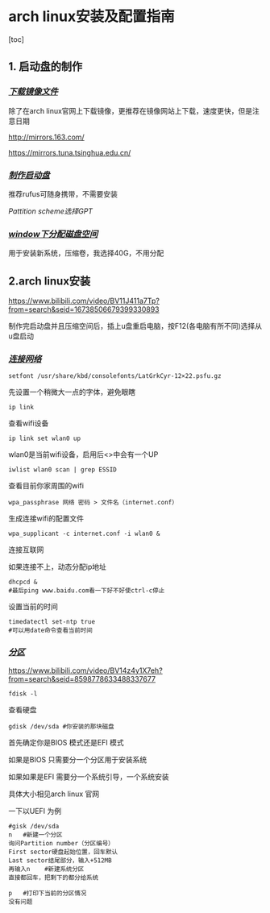 # arch linux安装及配置指南 

[toc]

## 1. 启动盘的制作

### *<u>下载镜像文件</u>*

除了在arch linux官网上下载镜像，更推荐在镜像网站上下载，速度更快，但是注意日期

http://mirrors.163.com/

https://mirrors.tuna.tsinghua.edu.cn/

### *<u>制作启动盘</u>*

推荐rufus可随身携带，不需要安装

*Pattition scheme选择GPT* 

### *<u>window下分配磁盘空间</u>*

用于安装新系统，压缩卷，我选择40G，不用分配

## 2.arch linux安装

https://www.bilibili.com/video/BV11J411a7Tp?from=search&seid=16738506679399330893

制作完启动盘并且压缩空间后，插上u盘重启电脑，按F12(各电脑有所不同)选择从u盘启动

### *<u>连接网络</u>*

```shell
setfont /usr/share/kbd/consolefonts/LatGrkCyr-12×22.psfu.gz
```

先设置一个稍微大一点的字体，避免眼瞎

```shell
ip link
```

查看wifi设备

```shell
ip link set wlan0 up
```

wlan0是当前wifi设备，启用后<>中会有一个UP

```shell
iwlist wlan0 scan | grep ESSID
```

查看目前你家周围的wifi

```shell
wpa_passphrase 网络 密码 > 文件名（internet.conf）
```

生成连接wifi的配置文件

```shell
wpa_supplicant -c internet.conf -i wlan0 &
```

连接互联网

如果连接不上，动态分配ip地址

```shell
dhcpcd &
#最后ping www.baidu.com看一下好不好使ctrl-c停止
```

设置当前的时间

```shell
timedatectl set-ntp true
#可以用date命令查看当前时间
```

### *<u>分区</u>*

https://www.bilibili.com/video/BV14z4y1X7eh?from=search&seid=8598778633488337677

```shell
fdisk -l 
```

查看硬盘

```shell
gdisk /dev/sda #你安装的那块磁盘
```

首先确定你是BIOS 模式还是EFI 模式

如果是BIOS 只需要分一个分区用于安装系统

如果如果是EFI 需要分一个系统引导，一个系统安装

具体大小相见arch linux 官网

一下以UEFI 为例

```shell
#gisk /dev/sda
n	#新建一个分区
询问Partition number（分区编号）
First sector硬盘起始位置，回车默认
Last sector结尾部分，输入+512MB
再输入n	#新建系统分区
直接都回车，把剩下的都分给系统
```

```shell
p	#打印下当前的分区情况
没有问题
```



